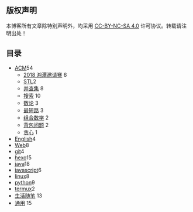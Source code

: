 ## 版权声明

本博客所有文章除特别声明外，均采用  [CC-BY-NC-SA 4.0](https://creativecommons.org/licenses/by-nc-sa/4.0/) 许可协议。转载请注明出处！

## 目录

<!--
- ACM
	- 2018 湘潭邀请赛
	- STL
	- 并查集
	- 搜索
	- 数论
	- 算法
	- 最短路 
	- 组合数学
	- 背包问题
- English
- git
- hexo
- java
- javascript
- linux
- termux
- 生活随笔
-->

<ul class="category-list">
   <li class="category-list-item"><a class="category-list-link" href="https://lruihao.cn/categories/ACM/">ACM</a><span class="category-list-count">54 </span>
    <ul class="category-list-child">
     <li class="category-list-item"><a class="category-list-link" href="https://lruihao.cn/categories/ACM/2018湘潭邀请赛/">2018 湘潭邀请赛</a><span class="category-list-count"> 6 </span></li>
     <li class="category-list-item"><a class="category-list-link" href="https://lruihao.cn/categories/ACM/STL/">STL</a><span class="category-list-count">2  </span></li>
     <li class="category-list-item"><a class="category-list-link" href="https://lruihao.cn/categories/ACM/并查集/">并查集</a><span class="category-list-count"> 8  </span></li>
     <li class="category-list-item"><a class="category-list-link" href="https://lruihao.cn/categories/ACM/搜索/">搜索</a><span class="category-list-count"> 10  </span></li>
     <li class="category-list-item"><a class="category-list-link" href="https://lruihao.cn/categories/ACM/数论/">数论</a><span class="category-list-count"> 3  </span></li>
     <li class="category-list-item"><a class="category-list-link" href="https://lruihao.cn/categories/ACM/最短路/">最短路</a><span class="category-list-count"> 3  </span></li>
     <li class="category-list-item"><a class="category-list-link" href="https://lruihao.cn/categories/ACM/组合数学/">组合数学</a><span class="category-list-count"> 2  </span></li>
     <li class="category-list-item"><a class="category-list-link" href="https://lruihao.cn/categories/ACM/背包问题/">背包问题</a><span class="category-list-count"> 2  </span></li>
     <li class="category-list-item"><a class="category-list-link" href="https://lruihao.cn/categories/ACM/贪心/">贪心</a><span class="category-list-count"> 1 </span></li>
    </ul></li>
   <li class="category-list-item"><a class="category-list-link" href="https://lruihao.cn/categories/English/">English</a><span class="category-list-count">4 </span></li>
   <li class="category-list-item"><a class="category-list-link" href="https://lruihao.cn/categories/Web/">Web</a><span class="category-list-count">8 </span></li>
   <li class="category-list-item"><a class="category-list-link" href="https://lruihao.cn/categories/git/">git</a><span class="category-list-count">4 </span></li>
   <li class="category-list-item"><a class="category-list-link" href="https://lruihao.cn/categories/hexo/">hexo</a><span class="category-list-count">15 </span></li>
   <li class="category-list-item"><a class="category-list-link" href="https://lruihao.cn/categories/java/">java</a><span class="category-list-count">18 </span></li>
   <li class="category-list-item"><a class="category-list-link" href="https://lruihao.cn/categories/javascript/">javascript</a><span class="category-list-count">6 </span></li>
   <li class="category-list-item"><a class="category-list-link" href="https://lruihao.cn/categories/linux/">linux</a><span class="category-list-count">8 </span></li>
   <li class="category-list-item"><a class="category-list-link" href="https://lruihao.cn/categories/python/">python</a><span class="category-list-count">9 </span></li>
   <li class="category-list-item"><a class="category-list-link" href="https://lruihao.cn/categories/termux/">termux</a><span class="category-list-count">2  </span></li>
   <li class="category-list-item"><a class="category-list-link" href="https://lruihao.cn/categories/生活随笔/">生活随笔</a><span class="category-list-count"> 13  </span></li>
   <li class="category-list-item"><a class="category-list-link" href="https://lruihao.cn/categories/通用/">通用</a><span class="category-list-count"> 15 </span></li>
  </ul>
